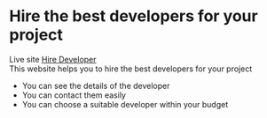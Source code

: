 # Hire the best developers for your project
Live site [Hire Developer](https://xenodochial-golick-c2050b.netlify.app/)
 <br />
This website helps you to hire the best developers for your project 
* You can see the details of the developer
* You can contact them easily
* You can choose a suitable developer within your budget
